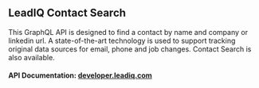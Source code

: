 ## LeadIQ Contact Search

This GraphQL API is designed to find a contact by name and company or linkedin url. A state-of-the-art technology is used to support tracking original data sources for email, phone and job changes. Contact Search is also available.


#### API Documentation: [developer.leadiq.com](https://developer.leadiq.com)

